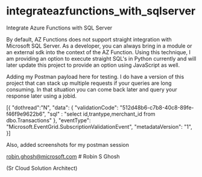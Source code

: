 # integrateazfunctions_with_sqlserver
Integrate Azure Functions with SQL Server

By default, AZ Functions does not support straight integration with Microsoft SQL Server. As a developer, you can always bring in a module or an external sdk into the context of the AZ Function. Using this technique, I am providing an option to execute straight SQL's in  Python currently and will later update this project to provide an option using JavaScript as well.

Adding my Postman payload here for testing. I do have a version of this project that can stack up multiple requests if your queries are long consuming. In that situation you can come back later and query your response later using a jobid.

[{
    "dothread":"N",
    "data": {
      "validationCode": "512d48b6-c7b8-40c8-89fe-f46f9e9622b6",
      "sql" : "select id,trantype,merchant_id from dbo.Transactions"
    },
    "eventType": "Microsoft.EventGrid.SubscriptionValidationEvent",
    "metadataVersion": "1",
 }]

Also, added screenshots for my postman session

robin.ghosh@microsoft.com   # Robin S Ghosh

(Sr Cloud Solution Architect)

